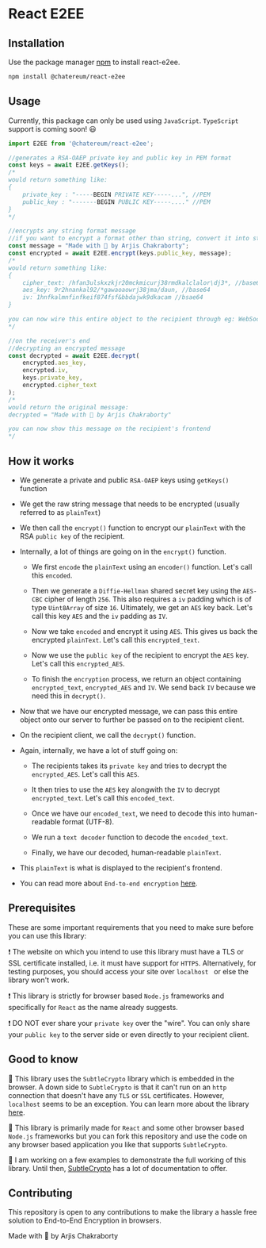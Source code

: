 # React E2EE

## Installation

Use the package manager [npm](https://nmjs.com/) to install react-e2ee.
```bash
npm install @chatereum/react-e2ee
```
## Usage

Currently, this package can only be used using ```JavaScript```. ```TypeScript``` support is coming soon! :smiley:

```javascript
import E2EE from '@chatereum/react-e2ee';

//generates a RSA-OAEP private key and public key in PEM format
const keys = await E2EE.getKeys();
/*
would return something like:
{
    private_key : "-----BEGIN PRIVATE KEY-----...", //PEM
    public_key : "-------BEGIN PUBLIC KEY-----...." //PEM
}
*/

//encrypts any string format message
//if you want to encrypt a format other than string, convert it into string first
const message = "Made with 💙 by Arjis Chakraborty";
const encrypted = await E2EE.encrypt(keys.public_key, message);
/*
would return something like:
{
    cipher_text: /hfan3ulskxzkjr20mckmicurj38rmdkalclalor\dj3*, //base64
    aes_key: 9r2hnankal92/*gawaoaowrj38jma/daun, //base64
    iv: 1hnfkalmnfinfkeif874fsf&bbdajwk9dkacam //bsae64
}

you can now wire this entire object to the recipient through eg: WebSockets
*/

//on the receiver's end
//decrypting an encrypted message
const decrypted = await E2EE.decrypt(
    encrypted.aes_key, 
    encrypted.iv, 
    keys.private_key, 
    encrypted.cipher_text
);
/*
would return the original message:
decrypted = "Made with 💙 by Arjis Chakraborty"

you can now show this message on the recipient's frontend
*/
```

## How it works

- We generate a private and public ```RSA-OAEP``` keys using ```getKeys()``` function

- We get the raw string message that needs to be encrypted (usually referred to as ```plainText```)

- We then call the ```encrypt()``` function to encrypt our ```plainText``` with the RSA ```public key``` of the recipient.

- Internally, a lot of things are going on in the ```encrypt()``` function. 
    - We first ```encode``` the ```plainText``` using an ```encoder()``` function. Let's call this ```encoded```.

    - Then we generate a ```Diffie-Hellman``` shared secret key using the ```AES-CBC``` cipher of length ```256```. This also requires a ```iv``` padding which is of type ```Uint8Array``` of size ```16```. Ultimately, we get an ```AES``` key back. Let's call this key ```AES``` and the ```iv``` padding as ```IV```.
    
    - Now we take ```encoded``` and encrypt it using ```AES```. This gives us back the encrypted ```plainText```. Let's call this ```encrypted_text```.

    - Now we use the ```public key``` of the recipient to encrypt the ```AES``` key. Let's call this ```encrypted_AES```.

    - To finish the ```encryption``` process, we return an object containing ```encrypted_text```, ```encrypted_AES``` and ```IV```. We send back ```IV``` because we need this in ```decrypt()```.

- Now that we have our encrypted message, we can pass this entire object onto our server to further be passed on to the recipient client.

- On the recipient client, we call the ```decrypt()``` function.

- Again, internally, we have a lot of stuff going on:
    - The recipients takes its ```private key``` and tries to decrypt the ```encrypted_AES```. Let's call this ```AES```.

    - It then tries to use the ```AES``` key alongwith the ```IV``` to decrypt ```encrypted_text```. Let's call this ```encoded_text```.

    - Once we have our ```encoded_text```, we need to decode this into human-readable format (UTF-8).

    - We run a ```text decoder``` function to decode the ```encoded_text```. 

    - Finally, we have our decoded, human-readable ```plainText```.

- This ```plainText``` is what is displayed to the recipient's frontend.

- You can read more about ```End-to-end encryption``` [here](https://en.wikipedia.org/wiki/End-to-end_encryption).

## Prerequisites
These are some important requirements that you need to make sure before you can use this library:

:exclamation: The website on which you intend to use this library must have a TLS or SSL certificate installed, i.e. it must have support for ```HTTPS```. Alternatively, for testing purposes, you should access your site over ```localhost ``` or else the library won't work.

:exclamation: This library is strictly for browser based ```Node.js``` frameworks and specifically for ```React``` as the name already suggests.

:exclamation: DO NOT ever share your ```private key``` over the "wire". You can only share your ```public key``` to the server side or even directly to your recipient client.

## Good to know

:blue_heart: This library uses the ```SubtleCrypto``` library which is embedded in the browser. A down side to ```SubtleCrypto``` is that it can't run on an ```http``` connection that doesn't have any ```TLS``` or ```SSL``` certificates. However, ```localhost``` seems to be an exception. You can learn more about the library [here](https://developer.mozilla.org/en-US/docs/Web/API/SubtleCrypto).

:blue_heart: This library is primarily made for ```React``` and some other browser based ```Node.js``` frameworks but you can fork this repository and use the code on any browser based application you like that supports ```SubtleCrypto```.

:blue_heart: I am working on a few examples to demonstrate the full working of this library. Until then, [SubtleCrypto](https://developer.mozilla.org/en-US/docs/Web/API/SubtleCrypto) has a lot of documentation to offer.

## Contributing

This repository is open to any contributions to make the library a hassle free solution to End-to-End Encryption in browsers.


Made with :blue_heart: by Arjis Chakraborty


